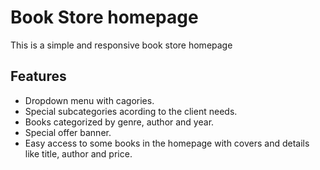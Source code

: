 # Book Store homepage

This is a simple and responsive book store homepage

## Features
- Dropdown menu with cagories.
- Special subcategories acording to the client needs.
- Books categorized by genre, author and year.
- Special offer banner.
- Easy access to some books in the homepage with covers and details like title, author and price.
